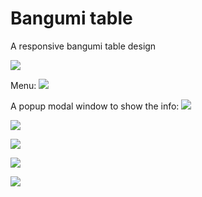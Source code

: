 # Bangumi table
A responsive bangumi table design

![](https://github.com/0q0/bangumi-table/blob/master/readme_image/size_s.png)

Menu:
![](https://github.com/0q0/bangumi-table/blob/master/readme_image/size_s_menu.png)

A popup modal window to show the info:
![](https://github.com/0q0/bangumi-table/blob/master/readme_image/size_s_pop.png)

![](https://github.com/0q0/bangumi-table/blob/master/readme_image/size_m.png)

![](https://github.com/0q0/bangumi-table/blob/master/readme_image/size_l.png)

![](https://github.com/0q0/bangumi-table/blob/master/readme_image/size_xl.png)

![](https://github.com/0q0/bangumi-table/blob/master/readme_image/size_xxl.png)
